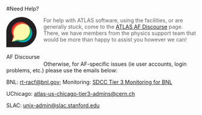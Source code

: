
#Need Help?

<div style="float:left; margin-right:10px;">
<a href="https://atlas-talk.sdcc.bnl.gov/">
<img src="../images/discourse.png" style="width:80px; height:80px" alt="Discourse Logo" />
</a>
<p>AF Discourse</p>
</div>

>For help with ATLAS software, using the facilities, or are generally stuck, come to the [ATLAS AF Discourse](https://atlas-talk.sdcc.bnl.gov/) page. There, we have members from the physics support team that would be more than happy to assist you however we can! 


<br></br>
Otherwise, for AF-specific issues (ie user accounts, login problems, etc.) please use the emails below:

BNL: [rt-racf@bnl.gov](mailto:rt-racf@bnl.gov); Monitoring: [SDCC Tier 3 Monitoring for BNL](https://monitoring.sdcc.bnl.gov/grafana/d/000000006/tier-3?orgId=1)


UChicago: [atlas-us-chicago-tier3-admins@cern.ch](mailto:atlas-us-chicago-tier3-admins@cern.ch)


SLAC: [unix-admin@slac.stanford.edu](mailto:unix-admin@slac.stanford.edu)
